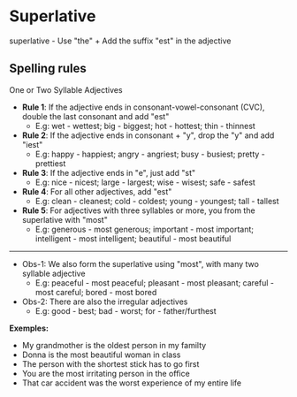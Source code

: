 # Superlative

superlative - Use "the" + Add the suffix "est" in the adjective

## Spelling rules

One or Two Syllable Adjectives

- **Rule 1**: If the adjective ends in consonant-vowel-consonant (CVC), double the last consonant and add "est"
  - E.g: wet - wettest; big - biggest; hot - hottest; thin - thinnest
- **Rule 2**: If the adjective ends in consonant + "y", drop the "y" and add "iest"
  - E.g: happy - happiest; angry - angriest; busy - busiest; pretty - prettiest
- **Rule 3**: If the adjective ends in "e", just add "st"
  - E.g: nice - nicest; large - largest; wise - wisest; safe - safest
- **Rule 4**: For all other adjectives, add "est"
  - E.g: clean - cleanest; cold - coldest; young - youngest; tall - tallest
- **Rule 5**: For adjectives with three syllables or more, you from the superlative with "most"
  - E.g: generous - most generous; important - most important; intelligent - most intelligent; beautiful - most beautiful

***

- Obs-1: We also form the superlative using "most", with many two syllable adjective
  - E.g: peaceful - most peaceful; pleasant - most pleasant; careful - most careful; bored - most bored
- Obs-2: There are also the irregular adjectives
  - E.g: good - best; bad - worst; for - father/furthest

**Exemples:**

- My grandmother is the oldest person in my familty
- Donna is the most beautiful woman in class
- The person with the shortest stick has to go first
- You are the most irritating person in the office
- That car accident was the worst experience of my entire life
